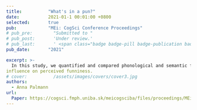 ```yaml
---
title:          "What's in a pun?"
date:           2021-01-1 00:01:00 +0800
selected:       true
pub:            "MEi: CogSci Conference Proceedings"
# pub_pre:        "Submitted to "
# pub_post:       'Under review.'
# pub_last:       ' <span class="badge badge-pill badge-publication badge-success">Spotlight</span>'
pub_date:       "2021"

excerpt: >-
  In this study, we quantified and compared phonological and semantic features in a punning joke and assessed their
influence on perceived funniness.
# cover:          /assets/images/covers/cover3.jpg
authors:
  - Anna Palmann
url:
  Paper: https://cogsci.fmph.uniba.sk/meicogsciba/files/proceedings/MEiCogSci.Conference.Proceedings.2021.pdf#page=53
---
```

